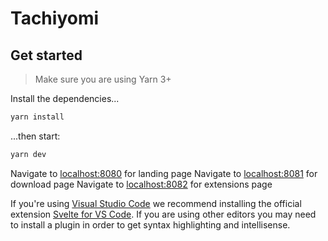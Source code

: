 # Tachiyomi

## Get started

> Make sure you are using Yarn 3+

Install the dependencies...

```bash
yarn install
```

...then start:

```bash
yarn dev
```

Navigate to [localhost:8080](http://localhost:8080) for landing page
Navigate to [localhost:8081](http://localhost:8081) for download page
Navigate to [localhost:8082](http://localhost:8082) for extensions page

If you're using [Visual Studio Code](https://code.visualstudio.com/) we recommend installing the official extension [Svelte for VS Code](https://marketplace.visualstudio.com/items?itemName=svelte.svelte-vscode). If you are using other editors you may need to install a plugin in order to get syntax highlighting and intellisense.
